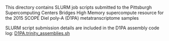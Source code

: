 This directory contains SLURM job scripts submitted to the Pittsburgh Supercomputing Centers Bridges High Memory supercompute resource for the 2015 SCOPE Diel poly-A (D1PA) metatranscriptome samples

SLURM script submission details are included in the D1PA assembly code log:
[D1PA.trinity_assemblies.sh](https://github.com/armbrustlab/NPac_euk_gene_catalog/blob/main/scripts/D1PA.trinity_assemblies.sh)
